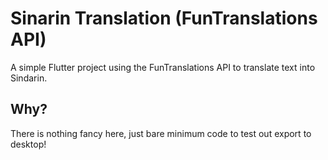 # Sinarin Translation (FunTranslations API)

A simple Flutter project using the FunTranslations API to translate text into Sindarin.

## Why?

There is nothing fancy here, just bare minimum code to test out export to desktop!

